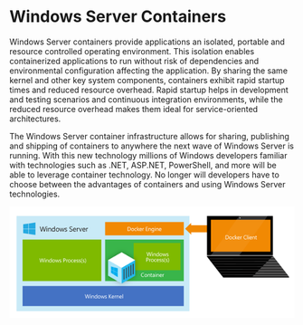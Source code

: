 # Windows Server Containers #

Windows Server containers provide applications an isolated, portable and resource controlled operating environment. This isolation enables containerized applications to run without risk of dependencies and environmental configuration affecting the application. By sharing the same kernel and other key system components, containers exhibit rapid startup times and reduced resource overhead. Rapid startup helps in development and testing scenarios and continuous integration environments, while the reduced resource overhead makes them ideal for service-oriented architectures.

The Windows Server container infrastructure allows for sharing, publishing and shipping of containers to anywhere the next wave of Windows Server is running. With this new technology millions of Windows developers familiar with technologies such as .NET, ASP.NET, PowerShell, and more will be able to leverage container technology. No longer will developers have to choose between the advantages of containers and using Windows Server technologies.

![](media\WindowsServerContainer.png)